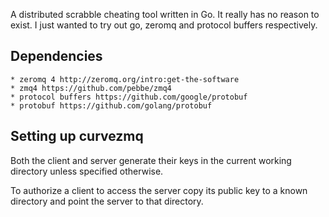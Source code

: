 A distributed scrabble cheating tool written in Go. It really has no reason to exist.
I just wanted to try out go, zeromq and protocol buffers respectively.

## Dependencies
    * zeromq 4 http://zeromq.org/intro:get-the-software
    * zmq4 https://github.com/pebbe/zmq4
    * protocol buffers https://github.com/google/protobuf
    * protobuf https://github.com/golang/protobuf

## Setting up curvezmq
Both the client and server generate their keys in the current working
directory unless specified otherwise.

To authorize a client to access the server copy its public key to a
known directory and point the server to that directory.
